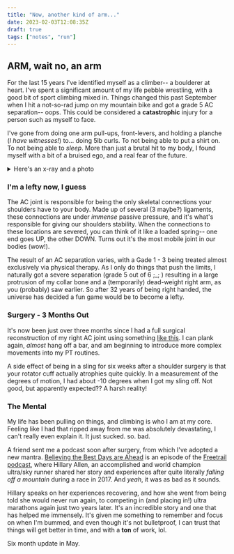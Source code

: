 ```yaml
---
title: "Now, another kind of arm..."
date: 2023-02-03T12:08:35Z
draft: true
tags: ["notes", "run"]
---
```


## ARM, wait no, an arm

For the last 15 years I've identified myself as a climber-- a boulderer at heart. I've spent a significant amount of my life pebble wrestling, with a good bit of sport climbing mixed in. Things changed this past September when I hit a not-so-rad jump on my mountain bike and got a grade 5 AC separation-- oops. This could be considered a **catastrophic** injury for a person such as myself to face. 

I've gone from doing one arm pull-ups, front-levers, and holding a planche (*I have witnesses!*) to... doing 5lb curls. To not being able to put a shirt on. To not being able to *sleep*. More than just a brutal hit to my body, I found myself with a bit of a bruised ego, and a real fear of the future. 


<details>
<summary>Here's an x-ray and a photo</summary>

![xray-1](images/xray.jpg)

Ouch!

![arm-1](images/arm.jpg)
</details>

### I'm a lefty now, I guess

The AC joint is responsible for being the only skeletal connections your shoulders have to your body. Made up of several (3 maybe?) ligaments, these connections are under *immense* passive pressure, and it's what's responsible for giving our shoulders stability. When the connections to these locations are severed, you can think of it like a loaded spring-- one end goes UP, the other DOWN. Turns out it's the most mobile joint in our bodies (wow!).

The result of an AC separation varies, with a Gade 1 - 3 being treated almost exclusively via physical therapy. As I only do things that push the limits, I naturally got a severe separation (grade 5 out of 6 ;_; ) resulting in a large protrusion of my collar bone and a (temporarily) dead-weight right arm, as you (probably) saw earlier. So after 32 years of being right handed, the universe has decided a fun game would be to become a lefty.

### Surgery - 3 Months Out

It's now been just over three months since I had a full surgical reconstruction of my right AC joint using something [like this](https://www.arthrex.com/shoulder/ac-dog-bone-technique). I can plank again, *almost* hang off a bar, and am beginning to introduce more complex movements into my PT routines. 

A side effect of being in a sling for six weeks after a shoulder surgery is that your rotator cuff actually atrophies quite quickly. In a measurement of the degrees of motion, I had about -10 degrees when I got my sling off. Not good, but apparently expected?? A harsh reality! 

### The Mental

My life has been pulling on things, and climbing is who I am at my core. Feeling like I had that ripped away from me was absolutely devastating, I can't really even explain it. It just sucked. so. bad. 

A friend sent me a podcast soon after surgery, from which I've adopted a new mantra. [Believing the Best Days are Ahead](https://freetrail.com/freetrail-podcast/believing-the-best-days-are-ahead-with-hillary-allen/) is an episode of the [Freetrail podcast](https://freetrail.com/podcasts/freetrail-podcast/), where Hillary Allen, an accomplished and world champion ultra/sky runner shared her story and experiences after quite literally *falling off a mountain* during a race in 2017. And *yeah*, it was as bad as it sounds.

Hillary speaks on her experiences recovering, and how she went from being told she would never run again, to competing in (and placing in!) ultra marathons again just two years later. It's an incredible story and one that has helped me immensely. It's given me something to remember and focus on when I'm bummed, and even though it's not bulletproof, I can trust that things will get better in time, and with a **ton** of work, lol.

Six month update in May.